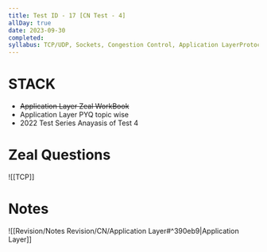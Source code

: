 ```yaml
---
title: Test ID - 17 [CN Test - 4]
allDay: true
date: 2023-09-30
completed: 
syllabus: TCP/UDP, Sockets, Congestion Control, Application LayerProtocols (DNS, SMTP, POP, FTP, HTTP And DHCP).
---
```

# STACK
- ~~Application Layer Zeal WorkBook~~
- Application Layer PYQ topic wise
- 2022 Test Series Anayasis of Test 4
# Zeal Questions
![[TCP]]


# Notes
![[Revision/Notes Revision/CN/Application Layer#^390eb9|Application Layer]]

